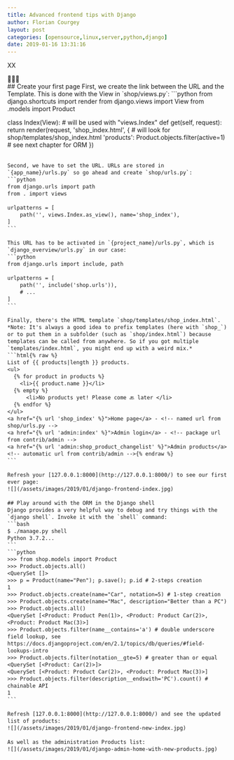 ```yaml
---
title: Advanced frontend tips with Django
author: Florian Courgey
layout: post
categories: [opensource,linux,server,python,django]
date: 2019-01-16 13:31:16
---
```

XX

<div class="text-center">🐍🙋‍📲</div>
<!--more-->
## Create your first page
First, we create the link between the URL and the Template. This is done with the View in `shop/views.py`:
```python
from django.shortcuts import render
from django.views import View
from .models import Product

class Index(View): # will be used with "views.Index"
    def get(self, request):
        return render(request, 'shop_index.html', { # will look for shop/templates/shop_index.html
            'products': Product.objects.filter(active=1) # see next chapter for ORM
        })
````

Second, we have to set the URL. URLs are stored in `{app_name}/urls.py` so go ahead and create `shop/urls.py`:
```python
from django.urls import path
from . import views

urlpatterns = [
    path('', views.Index.as_view(), name='shop_index'),
]
```

This URL has to be activated in `{project_name}/urls.py`, which is `django_overview/urls.py` in our case:
```python
from django.urls import include, path

urlpatterns = [
    path('', include('shop.urls')),
    # ...
]
```

Finally, there's the HTML template `shop/templates/shop_index.html`. *Note: It's always a good idea to prefix templates (here with `shop_`) or to put them in a subfolder (such as `shop/index.html`) because templates can be called from anywhere. So if you got multiple `templates/index.html`, you might end up with a weird mix.*
```html{% raw %}
List of {{ products|length }} products.
<ul>
  {% for product in products %}
    <li>{{ product.name }}</li>
  {% empty %}
      <li>No products yet! Please come 🔙 later </li>
  {% endfor %}
</ul>
<a href="{% url 'shop_index' %}">Home page</a> - <!-- named url from shop/urls.py -->
<a href="{% url 'admin:index' %}">Admin login</a> - <!-- package url from contrib/admin -->
<a href="{% url 'admin:shop_product_changelist' %}">Admin products</a> <!-- automatic url from contrib/admin -->{% endraw %}
```

Refresh your [127.0.0.1:8000](http://127.0.0.1:8000/) to see our first ever page:
![](/assets/images/2019/01/django-frontend-index.jpg)

## Play around with the ORM in the Django shell
Django provides a very helpful way to debug and try things with the `django shell`. Invoke it with the `shell` command:
```bash
$ ./manage.py shell
Python 3.7.2...
```
```python
>>> from shop.models import Product
>>> Product.objects.all()
<QuerySet []>
>>> p = Product(name="Pen"); p.save(); p.id # 2-steps creation
1
>>> Product.objects.create(name="Car", notation=5) # 1-step creation
>>> Product.objects.create(name="Mac", description="Better than a PC")
>>> Product.objects.all()
<QuerySet [<Product: Product Pen(1)>, <Product: Product Car(2)>, <Product: Product Mac(3)>]
>>> Product.objects.filter(name__contains='a') # double underscore field lookup, see https://docs.djangoproject.com/en/2.1/topics/db/queries/#field-lookups-intro
>>> Product.objects.filter(notation__gte=5) # greater than or equal
<QuerySet [<Product: Car(2)>]>
<QuerySet [<Product: Product Car(2)>, <Product: Product Mac(3)>]
>>> Product.objects.filter(description__endswith='PC').count() # chainable API
1
```

Refresh [127.0.0.1:8000](http://127.0.0.1:8000/) and see the updated list of products:
![](/assets/images/2019/01/django-frontend-new-index.jpg)

As well as the administration Products list:
![](/assets/images/2019/01/django-admin-home-with-new-products.jpg)
